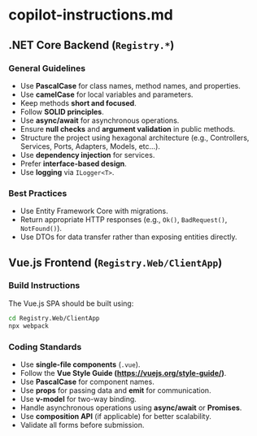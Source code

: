 # copilot-instructions.md

## .NET Core Backend (`Registry.*`)

### General Guidelines
- Use **PascalCase** for class names, method names, and properties.
- Use **camelCase** for local variables and parameters.
- Keep methods **short and focused**.
- Follow **SOLID principles**.
- Use **async/await** for asynchronous operations.
- Ensure **null checks** and **argument validation** in public methods.
- Structure the project using hexagonal architecture (e.g., Controllers, Services, Ports, Adapters, Models, etc...).
- Use **dependency injection** for services.
- Prefer **interface-based design**.
- Use **logging** via `ILogger<T>`.

### Best Practices
- Use Entity Framework Core with migrations.
- Return appropriate HTTP responses (e.g., `Ok()`, `BadRequest()`, `NotFound()`).
- Use DTOs for data transfer rather than exposing entities directly.

## Vue.js Frontend (`Registry.Web/ClientApp`)

### Build Instructions
The Vue.js SPA should be built using:

```bash
cd Registry.Web/ClientApp
npx webpack
```

### Coding Standards
- Use **single-file components** (`.vue`).
- Follow the **Vue Style Guide (https://vuejs.org/style-guide/)**.
- Use **PascalCase** for component names.
- Use **props** for passing data and **emit** for communication.
- Use **v-model** for two-way binding.
- Handle asynchronous operations using **async/await** or **Promises**.
- Use **composition API** (if applicable) for better scalability.
- Validate all forms before submission.





